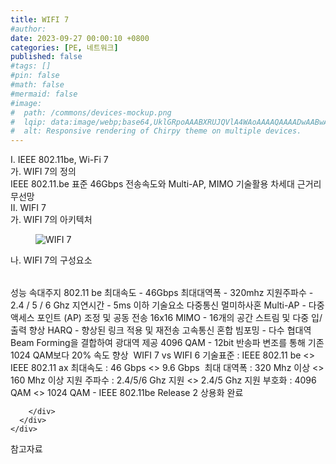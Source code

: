 ```yaml
---
title: WIFI 7
#author: 
date: 2023-09-27 00:00:10 +0800
categories: [PE, 네트워크]
published: false
#tags: []
#pin: false
#math: false
#mermaid: false
#image:
#  path: /commons/devices-mockup.png
#  lqip: data:image/webp;base64,UklGRpoAAABXRUJQVlA4WAoAAAAQAAAADwAABwAAQUxQSDIAAAARL0AmbZurmr57yyIiqE8oiG0bejIYEQTgqiDA9vqnsUSI6H+oAERp2HZ65qP/VIAWAFZQOCBCAAAA8AEAnQEqEAAIAAVAfCWkAALp8sF8rgRgAP7o9FDvMCkMde9PK7euH5M1m6VWoDXf2FkP3BqV0ZYbO6NA/VFIAAAA
#  alt: Responsive rendering of Chirpy theme on multiple devices.
---
```


<div class="post-wrap">
  <div class="para">
    <div class="para-title">
      I. IEEE 802.11be, Wi-Fi 7
    </div>
    <div class="para-cntnt">
      <div class="para">
        <div class="para-title">
          가. WIFI 7의 정의
        </div>
        <div class="para-cntnt">
            IEEE 802.11.be 표준 46Gbps 전송속도와 Multi-AP, MIMO 기술활용 차세대 근거리무선망 &nbsp; &nbsp;
        </div>
      </div>
    </div>
  </div>
  
  <div class="para">
    <div class="para-title">
      II. WIFI 7
    </div>
    <div class="para-cntnt">
      <div class="para">
        <div class="para-title">
          가. WIFI 7의 아키텍처
        </div>
        <div class="para-cntnt">
          <figure class="post-figure">
            <img src="/assets/img/posts/WIFI-7.png" alt="WIFI 7">
<!--            <figcaption>Source: Unveiling the Metaverse: Exploring Emerging Trends, Multifaceted Perspectives, and Future Challenges</figcaption>-->
          </figure>
        </div>
      </div>
      <div class="para">
        <div class="para-title">
          나. WIFI 7의 구성요소
        </div>
        <div class="para-cntnt">
          <table class="post-table">
          </table>
          성능 속대주지 802.11 be
  최대속도 - 46Gbps
  최대대역폭 - 320mhz
  지원주파수 - 2.4 / 5 / 6 Ghz
  지연시간 - 5ms 이하
기술요소 
  다중통신 멀미하사혼
    Multi-AP - 다중 액세스 포인트 (AP) 조정 및 공동 전송
    16x16 MIMO - 16개의 공간 스트림 및 다중 입/출력 향상   
    HARQ - 향상된 링크 적용 및 재전송   
  고속통신 
    혼합 빔포밍 - 다수 협대역 Beam Forming을 결합하여 광대역 제공   
    4096 QAM - 12bit 반송파 변조를 통해 기존 1024 QAM보다 20% 속도 향상&nbsp; 
WIFI 7 vs WIFI 6
  기술표준 : IEEE 802.11 be &lt;&gt; IEEE 802.11 ax   
  최대속도 : 46 Gbps &lt;&gt; 9.6 Gbps&nbsp;   
  최대 대역폭 : 320 Mhz 이상 &lt;&gt; 160 Mhz 이상   
  지원 주파수 : 2.4/5/6 Ghz 지원 &lt;&gt; 2.4/5 Ghz 지원   
  부호화 : 4096 QAM &lt;&gt; 1024 QAM 
- IEEE 802.11be Release 2 상용화 완료

        </div>
      </div>
    </div>
  </div>

  <div class="refr-wrap">
    <div class="refr-title">
        참고자료
    </div>
    <ol class="refr-list">
    <!--    <li>(나현식, 최대선) <a target="_blank" href="https://scienceon.kisti.re.kr/commons/util/originalView.do?cn=JAKO202225948430499&oCn=JAKO202225948430499&dbt=JAKO&journal=NJOU00291864">메타버스 보안 위협 요소 및 대응 방안 검토</a></li>-->
    <!--    <li>(M. Uddin, S. Manickam, H. Ullah, M. Obaidat and A. Dandoush) <a target="_blank" href="https://ieeexplore.ieee.org/abstract/document/10138386">Unveiling the Metaverse: Exploring Emerging Trends, Multifaceted Perspectives, and Future Challenges</a></li>-->
    </ol>
  </div>
</div>
